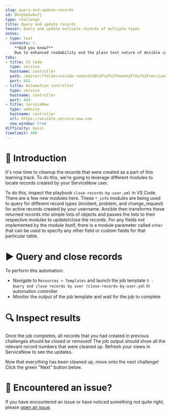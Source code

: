 ```yaml
---
slug: query-and-update-records
id: 8hxybatwbufj
type: challenge
title: Query and update records
teaser: Query and update multiple records of multiple types
notes:
- type: text
  contents: |-
    **Did you know?**
    Due to enhanced readability and the plain text nature of Ansible content, infrastructure as code is easily attainable using Ansible.
tabs:
- title: VS Code
  type: service
  hostname: controller
  path: /editor/?folder=vscode-remote%3A%2F%2F%2fhome%2Frhel%2Fservicenow_project
  port: 443
- title: Automation controller
  type: service
  hostname: controller
  port: 443
- title: ServiceNow
  type: website
  hostname: controller
  url: https://ansible.service-now.com
  new_window: true
difficulty: basic
timelimit: 400
---
```

👋 Introduction
====
It's now time to cleanup the records that were created as a part of this learning track. To do this, we're going to leverage different modules to locate records created by your ServiceNow user.

To do this, inspect the playbook `close-records-by-user.yml` in VS Code. There are a few new modules here. These `*_info` modules are being used to query for different record types (incident, problem, and change_request) for active records created by your username. Ansible then transforms these returned records into simple lists of objects and passes the lists to their respective modules to update/close the records. For any fields not implemented by the module itself, there is a module parameter called `other` that can be used to specify any other field or custom fields for that particular table.

▶️ Query and close records
====
To perform this automation:
- Navigate to `Resources > Templates` and launch the job template `5 - Query and close records by user (close-records-by-user.yml` in automation controller
- Monitor the output of the job template and wait for the job to complete

🔍 Inspect results
====
Once the job completes, all records that you had created in previous challenges should be closed or removed! The job output should show all the relevant record numbers that were cleaned up. Refresh your views in ServiceNow to see the updates.

Now that everything has been cleaned up, move onto the next challenge! Click the green "Next" button below.

🐛 Encountered an issue?
====
If you have encountered an issue or have noticed something not quite right, please [open an issue](https://github.com/ansible/instruqt/issues/new?labels=getting-started-servicenow-automation&title=New+servicenow+issue:+query-and-update-records&assignees=cloin).